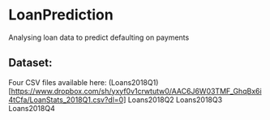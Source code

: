 # LoanPrediction
Analysing loan data to predict defaulting on payments


## Dataset:
Four CSV files available here:
(Loans2018Q1)[https://www.dropbox.com/sh/yxyf0v1crwtutw0/AAC6J6W03TMF_GhqBx6i4tCfa/LoanStats_2018Q1.csv?dl=0]
Loans2018Q2
Loans2018Q3
Loans2018Q4

